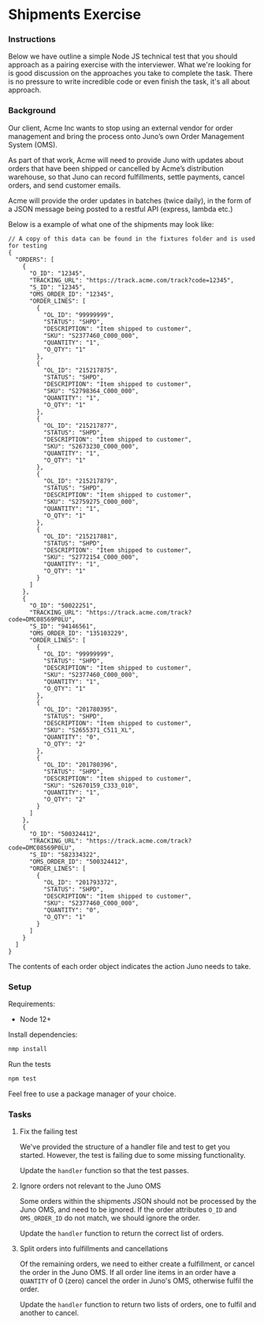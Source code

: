 # Shipments Exercise

### Instructions

Below we have outline a simple Node JS technical test that you should approach as a pairing exercise with the interviewer. What we're looking for is good discussion on the approaches you take to complete the task. There is no pressure to write incredible code or even finish the task, it's all about approach.

### Background

Our client, Acme Inc wants to stop using an external vendor for order management and bring the process onto Juno’s own Order Management System (OMS).

As part of that work, Acme will need to provide Juno with updates about orders that have been shipped or cancelled by Acme’s distribution warehouse, so that Juno can record fulfillments, settle payments, cancel orders, and send customer emails.

Acme will provide the order updates in batches (twice daily), in the form of a JSON message being posted to a restful API (express, lambda etc.)

Below is a example of what one of the shipments may look like:

```jsonc
// A copy of this data can be found in the fixtures folder and is used for testing
{
  "ORDERS": [
    {
      "O_ID": "12345",
      "TRACKING_URL": "https://track.acme.com/track?code=12345",
      "S_ID": "12345",
      "OMS_ORDER_ID": "12345",
      "ORDER_LINES": [
        {
          "OL_ID": "99999999",
          "STATUS": "SHPD",
          "DESCRIPTION": "Item shipped to customer",
          "SKU": "S2377460_C000_000",
          "QUANTITY": "1",
          "O_QTY": "1"
        },
        {
          "OL_ID": "215217875",
          "STATUS": "SHPD",
          "DESCRIPTION": "Item shipped to customer",
          "SKU": "S2798364_C000_000",
          "QUANTITY": "1",
          "O_QTY": "1"
        },
        {
          "OL_ID": "215217877",
          "STATUS": "SHPD",
          "DESCRIPTION": "Item shipped to customer",
          "SKU": "S2673230_C000_000",
          "QUANTITY": "1",
          "O_QTY": "1"
        },
        {
          "OL_ID": "215217879",
          "STATUS": "SHPD",
          "DESCRIPTION": "Item shipped to customer",
          "SKU": "S2759275_C000_000",
          "QUANTITY": "1",
          "O_QTY": "1"
        },
        {
          "OL_ID": "215217881",
          "STATUS": "SHPD",
          "DESCRIPTION": "Item shipped to customer",
          "SKU": "S2772154_C000_000",
          "QUANTITY": "1",
          "O_QTY": "1"
        }
      ]
    },
    {
      "O_ID": "50022251",
      "TRACKING_URL": "https://track.acme.com/track?code=DMC08569P0LU",
      "S_ID": "94146561",
      "OMS_ORDER_ID": "135103229",
      "ORDER_LINES": [
        {
          "OL_ID": "99999999",
          "STATUS": "SHPD",
          "DESCRIPTION": "Item shipped to customer",
          "SKU": "S2377460_C000_000",
          "QUANTITY": "1",
          "O_QTY": "1"
        },
        {
          "OL_ID": "201780395",
          "STATUS": "SHPD",
          "DESCRIPTION": "Item shipped to customer",
          "SKU": "S2655371_C511_XL",
          "QUANTITY": "0",
          "O_QTY": "2"
        },
        {
          "OL_ID": "201780396",
          "STATUS": "SHPD",
          "DESCRIPTION": "Item shipped to customer",
          "SKU": "S2670159_C333_010",
          "QUANTITY": "1",
          "O_QTY": "2"
        }
      ]
    },
    {
      "O_ID": "500324412",
      "TRACKING_URL": "https://track.acme.com/track?code=DMC08569P0LU",
      "S_ID": "582334322",
      "OMS_ORDER_ID": "500324412",
      "ORDER_LINES": [
        {
          "OL_ID": "201793372",
          "STATUS": "SHPD",
          "DESCRIPTION": "Item shipped to customer",
          "SKU": "S2377460_C000_000",
          "QUANTITY": "0",
          "O_QTY": "1"
        }
      ]
    }
  ]
}
```

The contents of each order object indicates the action Juno needs to take.

### Setup

Requirements:

- Node 12+

Install dependencies:

```sh
nmp install
```

Run the tests

```sh
npm test
```

Feel free to use a package manager of your choice.

### Tasks

1. Fix the failing test

   We've provided the structure of a handler file and test to get you started. However, the test is failing due to some missing functionality.

   Update the `handler` function so that the test passes.

2. Ignore orders not relevant to the Juno OMS

   Some orders within the shipments JSON should not be processed by the Juno OMS, and need to be ignored. If the order attributes `O_ID` and `OMS_ORDER_ID` do not match, we should ignore the order.

   Update the `handler` function to return the correct list of orders.

3. Split orders into fulfillments and cancellations

   Of the remaining orders, we need to either create a fulfillment, or cancel the order in the Juno OMS. If all order line items in an order have a `QUANTITY` of 0 (zero) cancel the order in Juno's OMS, otherwise fulfil the order.

   Update the `handler` function to return two lists of orders, one to fulfil and another to cancel.
